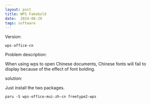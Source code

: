 ```yaml
---
layout: post
title: WPS Fakebold
date:  2024-08-29
tags: software
---
```


Version:

`wps-office-cn`

Problem description: 

When using wps to open Chinese documents, Chinese fonts will fail to display because of the effect of font bolding.

solution:

Just install the two packages.

`paru -S wps-office-mui-zh-cn freetype2-wps`
